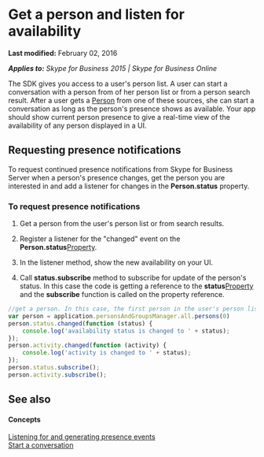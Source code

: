 
# Get a person and listen for availability

 **Last modified:** February 02, 2016

 _**Applies to:** Skype for Business 2015 | Skype for Business Online_

The SDK gives you access to a user's person list. A user can start a conversation with a person from of her person list or from a person search result. After a user gets a [Person]( https://msdn.microsoft.com/en-us/library/office/dn962150(v=office.16).aspx) from one of these sources, she can start a conversation as long as the person's presence shows as available. Your app should show current person presence to give a real-time view of the availability of any person displayed in a UI.


## Requesting presence notifications

To request continued presence notifications from Skype for Business Server when a person's presence changes, get the person you are interested in and add a listener for changes in the  **Person.status** property.


### To request presence notifications


1. Get a person from the user's person list or from search results.
    
2. Register a listener for the "changed" event on the  **Person.status**[Property]( https://msdn.microsoft.com/en-us/library/office/mt657725(v=office.16).aspx).
    
3. In the listener method, show the new availability on your UI.
    
4. Call  **status.subscribe** method to subscribe for update of the person's status. In this case the code is getting a reference to the **status**[Property]( https://msdn.microsoft.com/en-us/library/office/mt657725(v=office.16).aspx) and the **subscribe** function is called on the property reference.
    

```js
//get a person. In this case, the first person in the user's person list   
var person = application.personsAndGroupsManager.all.persons(0)
person.status.changed(function (status) {
    console.log('availability status is changed to ' + status);
});
person.activity.changed(function (activity) {
    console.log('activity is changed to ' + status);
});
person.status.subscribe();
person.activity.subscribe();
```


## See also


#### Concepts


[Listening for and generating presence events]( /PresenceEvents.md)  
[Start a conversation]( /StartConversation.md)
